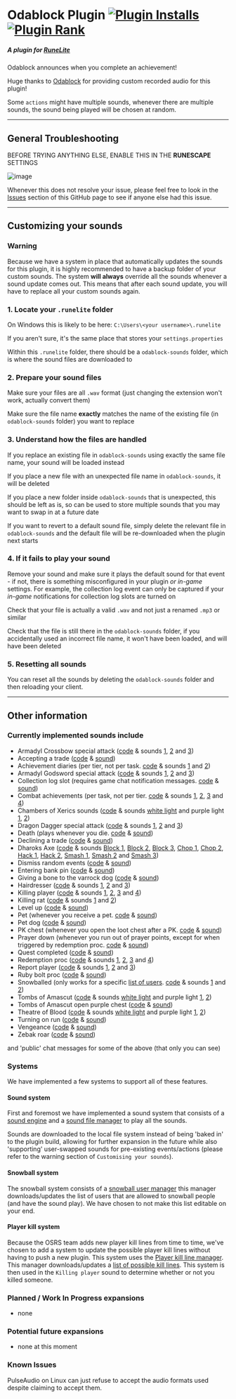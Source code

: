 # Odablock Plugin [![Plugin Installs](https://img.shields.io/endpoint?url=https://api.runelite.net/pluginhub/shields/installs/plugin/odablock)](https://runelite.net/plugin-hub/DapperMickie) [![Plugin Rank](https://img.shields.io/endpoint?url=https://api.runelite.net/pluginhub/shields/rank/plugin/odablock)](https://runelite.net/plugin-hub/show/odablock)

##### A plugin for [RuneLite](https://runelite.net/)

Odablock announces when you complete an achievement!

Huge thanks to [Odablock](https://kick.com/odablock) for providing custom recorded audio for this plugin!

Some `actions` might have multiple sounds, whenever there are multiple sounds, the sound being played will be chosen at random.
___
## General Troubleshooting
BEFORE TRYING ANYTHING ELSE, ENABLE THIS IN THE **RUNESCAPE** SETTINGS

![image](https://user-images.githubusercontent.com/62370532/208992085-e2c07494-d8bb-489e-b7f3-ed538175acbc.png)

Whenever this does not resolve your issue, please feel free to look in the [Issues](https://github.com/DapperMickie/odablock-sounds/issues) section of this GitHub page to see if anyone else had this issue.
___

## Customizing your sounds

### Warning

Because we have a system in place that automatically updates the sounds for this plugin, it is highly recommended to have a backup folder of your custom sounds. The system __will always__ override all the sounds whenever a sound update comes out. This means that after each sound update, you will have to replace all your custom sounds again.

### 1. Locate your `.runelite` folder

On Windows this is likely to be here: `C:\Users\<your username>\.runelite`

If you aren't sure, it's the same place that stores your `settings.properties`

Within this `.runelite` folder, there should be a `odablock-sounds` folder, which is where the sound files are downloaded to

### 2. Prepare your sound files

Make sure your files are all `.wav` format (just changing the extension won't work, actually convert them)

Make sure the file name __exactly__ matches the name of the existing file (in `odablock-sounds` folder) you want to replace

### 3. Understand how the files are handled

If you replace an existing file in `odablock-sounds` using exactly the same file name, your sound will be loaded instead

If you place a new file with an unexpected file name in `odablock-sounds`, it will be deleted

If you place a new folder inside `odablock-sounds` that is unexpected, this should be left as is, so can be used to store multiple sounds that you may want to swap in at a future date

If you want to revert to a default sound file, simply delete the relevant file in `odablock-sounds` and the default file will be re-downloaded when the plugin next starts

### 4. If it fails to play your sound

Remove your sound and make sure it plays the default sound for that event - if not, there is something misconfigured in your plugin _or in-game_ settings. For example, the collection log event can only be captured if your _in-game_ notifications for collection log slots are turned on

Check that your file is actually a valid `.wav` and not just a renamed `.mp3` or similar

Check that the file is still there in the `odablock-sounds` folder, if you accidentally used an incorrect file name, it won't have been loaded, and will have been deleted

### 5. Resetting all sounds

You can reset all the sounds by deleting the `odablock-sounds` folder and then reloading your client.
___

## Other information

### Currently implemented sounds include

- Armadyl Crossbow special attack ([code](https://github.com/DapperMickie/odablock-sounds/blob/master/src/main/java/com/github/dappermickie/odablock/sounds/AcbSpec.java) & sounds [1](https://github.com/DapperMickie/odablock-sounds/blob/sounds-v2/acbspec/AcbSpec_r1.wav), [2](https://github.com/DapperMickie/odablock-sounds/blob/sounds-v2/acbspec/AcbSpec_r2.wav) and [3](https://github.com/DapperMickie/odablock-sounds/blob/sounds-v2/acbspec/AcbSpec_r3.wav))
- Accepting a trade ([code](https://github.com/DapperMickie/odablock-sounds/blob/master/src/main/java/com/github/dappermickie/odablock/sounds/AcceptTrade.java) & [sound](https://github.com/DapperMickie/odablock-sounds/blob/sounds-v2/accepttrade/AcceptTrade.wav))
- Achievement diaries (per tier, not per task. [code](https://github.com/DapperMickie/odablock-sounds/blob/master/src/main/java/com/github/dappermickie/odablock/sounds/AchievementDiaries.java) & sounds [1](https://github.com/DapperMickie/odablock-sounds/blob/sounds/AchievementDiary_r1.wav) and [2](https://github.com/DapperMickie/odablock-sounds/blob/sounds/AchievementDiary_r2.wav))
- Armadyl Godsword special attack ([code](https://github.com/DapperMickie/odablock-sounds/blob/master/src/main/java/com/github/dappermickie/odablock/sounds/AgsSpec.java) & sounds [1](https://github.com/DapperMickie/odablock-sounds/blob/sounds/AgsSpec_r1.wav), [2](https://github.com/DapperMickie/odablock-sounds/blob/sounds/AgsSpec_r2.wav) and [3](https://github.com/DapperMickie/odablock-sounds/blob/sounds/AgsSpec_r3.wav))
- Collection log slot (requires game chat notification messages. [code](https://github.com/DapperMickie/odablock-sounds/blob/master/src/main/java/com/github/dappermickie/odablock/sounds/CollectionLog.java) & [sound](https://github.com/DapperMickie/odablock-sounds/blob/sounds/ColLogSlotCompleted_r1.wav))
- Combat achievements (per task, not per tier. [code](https://github.com/DapperMickie/odablock-sounds/blob/master/src/main/java/com/github/dappermickie/odablock/sounds/CombatAchievements.java) & sounds [1](https://github.com/DapperMickie/odablock-sounds/blob/sounds/CombatTaskCompleted_r1.wav), [2](https://github.com/DapperMickie/odablock-sounds/blob/sounds/CombatTaskCompleted_r2.wav), [3](https://github.com/DapperMickie/odablock-sounds/blob/sounds/CombatTaskCompleted_r3.wav) and [4](https://github.com/DapperMickie/odablock-sounds/blob/sounds/CombatTaskCompleted_r4.wav))
- Chambers of Xerics sounds ([code](https://github.com/DapperMickie/odablock-sounds/blob/master/src/main/java/com/github/dappermickie/odablock/sounds/CoxSounds.java) & sounds [white light](https://github.com/DapperMickie/odablock-sounds/blob/sounds/WhiteLightAfterRaid.wav) and purple light [1](https://github.com/DapperMickie/odablock-sounds/blob/sounds/GettingPurple_r1.wav), [2](https://github.com/DapperMickie/odablock-sounds/blob/sounds/GettingPurple_r2.wav))
- Dragon Dagger special attack ([code](https://github.com/DapperMickie/odablock-sounds/blob/master/src/main/java/com/github/dappermickie/odablock/sounds/DdsSpec.java) & sounds [1](https://github.com/DapperMickie/odablock-sounds/blob/sounds/DdsSpec_r1.wav), [2](https://github.com/DapperMickie/odablock-sounds/blob/sounds/DdsSpec_r2.wav) and [3](https://github.com/DapperMickie/odablock-sounds/blob/sounds/DdsSpec_r3.wav))
- Death (plays whenever you die. [code](https://github.com/DapperMickie/odablock-sounds/blob/master/src/main/java/com/github/dappermickie/odablock/sounds/Death.java) & [sound](https://github.com/DapperMickie/odablock-sounds/blob/sounds/DyingHCIMCompleted_r1.wav))
- Declining a trade ([code](https://github.com/DapperMickie/odablock-sounds/blob/master/src/main/java/com/github/dappermickie/odablock/sounds/DeclineTrade.java) & [sound](https://github.com/DapperMickie/odablock-sounds/blob/sounds/DeclineTrade.wav))
- Dharoks Axe ([code](https://github.com/DapperMickie/odablock-sounds/blob/master/src/main/java/com/github/dappermickie/odablock/sounds/DhAxe.java) & sounds [Block 1](https://github.com/DapperMickie/odablock-sounds/blob/sounds/DhAxe_block_r1.wav), [Block 2](https://github.com/DapperMickie/odablock-sounds/blob/sounds/DhAxe_block_r2.wav), [Block 3](https://github.com/DapperMickie/odablock-sounds/blob/sounds/DhAxe_block_r3.wav), [Chop 1](https://github.com/DapperMickie/odablock-sounds/blob/sounds/DhAxe_chop_r1.wav), [Chop 2](https://github.com/DapperMickie/odablock-sounds/blob/sounds/DhAxe_chop_r2.wav), [Hack 1](https://github.com/DapperMickie/odablock-sounds/blob/sounds/DhAxe_hack_r1.wav), [Hack 2](https://github.com/DapperMickie/odablock-sounds/blob/sounds/DhAxe_hack_r2.wav), [Smash 1](https://github.com/DapperMickie/odablock-sounds/blob/sounds/DhAxe_smash_r1.wav), [Smash 2](https://github.com/DapperMickie/odablock-sounds/blob/sounds/DhAxe_smash_r2.wav) and [Smash 3](https://github.com/DapperMickie/odablock-sounds/blob/sounds/DhAxe_smash_r3.wav))
- Dismiss random events ([code](https://github.com/DapperMickie/odablock-sounds/blob/master/src/main/java/com/github/dappermickie/odablock/sounds/DismissRandomEvent.java) & [sound](https://github.com/DapperMickie/odablock-sounds/blob/sounds/DismissingRandomEvent.wav))
- Entering bank pin ([code](https://github.com/DapperMickie/odablock-sounds/blob/master/src/main/java/com/github/dappermickie/odablock/sounds/EnteringBankPin.java) & [sound](https://github.com/DapperMickie/odablock-sounds/blob/sounds/TypingInBankpin.wav))
- Giving a bone to the varrock dog ([code](https://github.com/DapperMickie/odablock-sounds/blob/master/src/main/java/com/github/dappermickie/odablock/sounds/GiveBone.java) & [sound](https://github.com/DapperMickie/odablock-sounds/blob/sounds/GiveBone.wav))
- Hairdresser ([code](https://github.com/DapperMickie/odablock-sounds/blob/master/src/main/java/com/github/dappermickie/odablock/sounds/HairDresser.java) & sounds [1](https://github.com/DapperMickie/odablock-sounds/blob/sounds/Hairdresser_r1.wav), [2](https://github.com/DapperMickie/odablock-sounds/blob/sounds/Hairdresser_r2.wav) and [3](https://github.com/DapperMickie/odablock-sounds/blob/sounds/Hairdresser_r3.wav))
- Killing player ([code](https://github.com/DapperMickie/odablock-sounds/blob/master/src/main/java/com/github/dappermickie/odablock/sounds/KillingPlayer.java) & sounds [1](https://github.com/DapperMickie/odablock-sounds/blob/sounds/KillingSomeone_r1.wav), [2](https://github.com/DapperMickie/odablock-sounds/blob/sounds/KillingSomeone_r2.wav), [3](https://github.com/DapperMickie/odablock-sounds/blob/sounds/KillingSomeone_r3.wav) and [4](https://github.com/DapperMickie/odablock-sounds/blob/sounds/KillingSomeone_r4.wav))
- Killing rat ([code](https://github.com/DapperMickie/odablock-sounds/blob/master/src/main/java/com/github/dappermickie/odablock/sounds/KillingRat.java) & sounds [1](https://github.com/DapperMickie/odablock-sounds/blob/sounds/KillingRatOrScurrius_r1.wav) and [2](https://github.com/DapperMickie/odablock-sounds/blob/sounds/KillingRatOrScurrius_r2.wav))
- Level up ([code](https://github.com/DapperMickie/odablock-sounds/blob/master/src/main/java/com/github/dappermickie/odablock/sounds/LevelUp.java) & [sound](https://github.com/DapperMickie/odablock-sounds/blob/sounds/LevelUpCompleted_r1.wav))
- Pet (whenever you receive a pet. [code](https://github.com/DapperMickie/odablock-sounds/blob/master/src/main/java/com/github/dappermickie/odablock/sounds/Pet.java) & [sound](https://github.com/DapperMickie/odablock-sounds/blob/sounds/NewPet.wav))
- Pet dog ([code](https://github.com/DapperMickie/odablock-sounds/blob/master/src/main/java/com/github/dappermickie/odablock/sounds/PetDog.java) & [sound](https://github.com/DapperMickie/odablock-sounds/blob/sounds/PettingDog.wav))
- PK chest (whenever you open the loot chest after a PK. [code](https://github.com/DapperMickie/odablock-sounds/blob/master/src/main/java/com/github/dappermickie/odablock/sounds/PkChest.java) & [sound](https://github.com/DapperMickie/odablock-sounds/blob/sounds/ClickingPkLootChest.wav))
- Prayer down (whenever you run out of prayer points, except for when triggered by redemption proc. [code](https://github.com/DapperMickie/odablock-sounds/blob/master/src/main/java/com/github/dappermickie/odablock/sounds/PrayerDown.java) & [sound](https://github.com/DapperMickie/odablock-sounds/blob/sounds/SmitedNoPrayer.wav))
- Quest completed ([code](https://github.com/DapperMickie/odablock-sounds/blob/master/src/main/java/com/github/dappermickie/odablock/sounds/QuestCompleted.java) & [sound](https://github.com/DapperMickie/odablock-sounds/blob/sounds/QuestCompleted_r1.wav))
- Redemption proc ([code](https://github.com/DapperMickie/odablock-sounds/blob/master/src/main/java/com/github/dappermickie/odablock/sounds/RedemptionProc.java) & sounds [1](https://github.com/DapperMickie/odablock-sounds/blob/sounds/RedemptionProc_r1.wav), [2](https://github.com/DapperMickie/odablock-sounds/blob/sounds/RedemptionProc_r2.wav), [3](https://github.com/DapperMickie/odablock-sounds/blob/sounds/RedemptionProc_r3.wav) and [4](https://github.com/DapperMickie/odablock-sounds/blob/sounds/RedemptionProc_r4.wav))
- Report player ([code](https://github.com/DapperMickie/odablock-sounds/blob/master/src/main/java/com/github/dappermickie/odablock/sounds/ReportPlayer.java) & sounds [1](https://github.com/DapperMickie/odablock-sounds/blob/sounds/ReportPlayer_r1.wav), [2](https://github.com/DapperMickie/odablock-sounds/blob/sounds/ReportPlayer_r2.wav) and [3](https://github.com/DapperMickie/odablock-sounds/blob/sounds/ReportPlayer_r3.wav))
- Ruby bolt proc ([code](https://github.com/DapperMickie/odablock-sounds/blob/master/src/main/java/com/github/dappermickie/odablock/sounds/RubyBoltProc.java) & [sound](https://github.com/DapperMickie/odablock-sounds/blob/sounds/RubyProc.wav))
- Snowballed (only works for a specific [list of users](https://github.com/DapperMickie/odablock-sounds/blob/snowball/users.txt). [code](https://github.com/DapperMickie/odablock-sounds/blob/master/src/main/java/com/github/dappermickie/odablock/sounds/SnowBalled.java) & sounds [1](https://github.com/DapperMickie/odablock-sounds/blob/sounds/Snowball_r1.wav) and [2](https://github.com/DapperMickie/odablock-sounds/blob/sounds/Snowball_r1.wav))
- Tombs of Amascut ([code](https://github.com/DapperMickie/odablock-sounds/blob/master/src/main/java/com/github/dappermickie/odablock/sounds/ToaChestLight.java) & sounds [white light](https://github.com/DapperMickie/odablock-sounds/blob/sounds/WhiteLightAfterRaid.wav) and purple light [1](https://github.com/DapperMickie/odablock-sounds/blob/sounds/GettingPurple_r1.wav), [2](https://github.com/DapperMickie/odablock-sounds/blob/sounds/GettingPurple_r2.wav))
- Tombs of Amascut open purple chest ([code](https://github.com/DapperMickie/odablock-sounds/blob/master/src/main/java/com/github/dappermickie/odablock/sounds/ToaChestOpens.java) & [sound](https://github.com/DapperMickie/odablock-sounds/blob/sounds/ToaChestOpens.wav))
- Theatre of Blood ([code](https://github.com/DapperMickie/odablock-sounds/blob/master/src/main/java/com/github/dappermickie/odablock/sounds/TobChestLight.java) & sounds [white light](https://github.com/DapperMickie/odablock-sounds/blob/sounds/WhiteLightAfterRaid.wav) and purple light [1](https://github.com/DapperMickie/odablock-sounds/blob/sounds/GettingPurple_r1.wav), [2](https://github.com/DapperMickie/odablock-sounds/blob/sounds/GettingPurple_r2.wav))
- Turning on run ([code](https://github.com/DapperMickie/odablock-sounds/blob/master/src/main/java/com/github/dappermickie/odablock/sounds/TurnOnRun.java) & [sound](https://github.com/DapperMickie/odablock-sounds/blob/sounds/TurningOnRun.wav))
- Vengeance ([code](https://github.com/DapperMickie/odablock-sounds/blob/master/src/main/java/com/github/dappermickie/odablock/sounds/Vengeance.java) & [sound](https://github.com/DapperMickie/odablock-sounds/blob/sounds/Vengeance.wav))
- Zebak roar ([code](https://github.com/DapperMickie/odablock-sounds/blob/master/src/main/java/com/github/dappermickie/odablock/sounds/ZebakRoar.java) & [sound](https://github.com/DapperMickie/odablock-sounds/blob/sounds/ZebakRoar.wav))

and 'public' chat messages for some of the above (that only you can see)

### Systems

We have implemented a few systems to support all of these features. 

#### Sound system

First and foremost we have implemented a sound system that consists of a [sound engine](https://github.com/DapperMickie/odablock-sounds/blob/master/src/main/java/com/github/dappermickie/odablock/SoundEngine.java) and a [sound file manager](https://github.com/DapperMickie/odablock-sounds/blob/master/src/main/java/com/github/dappermickie/odablock/SoundFileManager.java) to play all the sounds.

Sounds are downloaded to the local file system instead of being 'baked in' to the plugin build, allowing for further
expansion in the future while also 'supporting' user-swapped sounds for pre-existing events/actions (please refer to the warning section of `Customising your sounds`).

#### Snowball system

The snowball system consists of a [snowball user manager](https://github.com/DapperMickie/odablock-sounds/blob/master/src/main/java/com/github/dappermickie/odablock/SnowballUserManager.java) this manager downloads/updates the list of users that are allowed to snowball people (and have the sound play). We have chosen to not make this list editable on your end.

#### Player kill system

Because the OSRS team adds new player kill lines from time to time, we've chosen to add a system to update the possible player kill lines without having to push a new plugin. This system uses the [Player kill line manager](https://github.com/DapperMickie/odablock-sounds/blob/master/src/main/java/com/github/dappermickie/odablock/PlayerKillLineManager.java). This manager downloads/updates a [list of possible kill lines](https://github.com/DapperMickie/odablock-sounds/blob/playerkillpatterns/pklines.txt). This system is then used in the `Killing player` sound to determine whether or not you killed someone.


### Planned / Work In Progress expansions

- none

### Potential future expansions

- none at this moment

### Known Issues

PulseAudio on Linux can just refuse to accept the audio formats used despite claiming to accept them.
